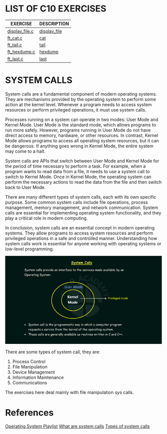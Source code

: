 #  LIST OF C10 EXERCISES

| EXERCISE                                   | DESCRIPTION                      |
|--------------------------------------------|----------------------------------|
| [display_file.c](./ex00/ft_display_file.c) | [display_file](./ex00/readme.md) |
| [ft_cat.c](./ex01)                         | [cat](./ex01/readme.md)          |
| [ft_tail.c](./ex02)                        | [tail](./ex02/readme.md)         |
| [ft_hexdump.c](./ex03)                     | [hexdump](./ex03/readme.md)      |
| [ft_last.c](./ex04)                        | [last](./ex04/readme.md)         |


# SYSTEM CALLS

System calls are a fundamental component of modern operating systems. They are mechanisms provided by the operating system to perform some action at the kernel level. Whenever a program needs to access system resources or perform privileged operations, it must use system calls.

Processes running on a system can operate in two modes: User Mode and Kernel Mode. User Mode is the standard mode, which allows programs to run more safely. However, programs running in User Mode do not have direct access to memory, hardware, or other resources. In contrast, Kernel Mode allows programs to access all operating system resources, but it can be dangerous. If anything goes wrong in Kernel Mode, the entire system may come to a halt.

System calls are APIs that switch between User Mode and Kernel Mode for the period of time necessary to perform a task. For example, when a program wants to read data from a file, it needs to use a system call to switch to Kernel Mode. Once in Kernel Mode, the operating system can perform the necessary actions to read the data from the file and then switch back to User Mode.

There are many different types of system calls, each with its own specific purpose. Some common system calls include file operations, process management, memory management, and network communication. System calls are essential for implementing operating system functionality, and they play a critical role in modern computing.

In conclusion, system calls are an essential concept in modern operating systems. They allow programs to access system resources and perform privileged operations in a safe and controlled manner. Understanding how system calls work is essential for anyone working with operating systems or low-level programming.

![img.png](img.png)

There are some types of system call, they are:

 1. Process Control
 2. File Manipulation
 3. Device Management
 4. Information Maintenance
 5. Communications

The exercises here deal mainly with file manipulation sys calls.

# References

[Operating System Playlist](https://www.youtube.com/watch?v=vBURTt97EkA&list=PLBlnK6fEyqRiVhbXDGLXDk_OQAeuVcp2O)
[What are system calls](https://www.youtube.com/watch?v=lhToWeuWWfw)
[Types of system calls](https://www.youtube.com/watch?v=EavqupVh8ls)
